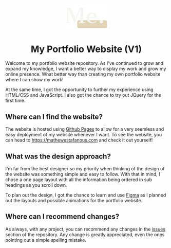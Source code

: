 <p align="center">
    <img src="./static/resources/Logo.png" width="130px">
    <h1 align="center">My Portfolio Website (V1)</h1>
</p>

Welcome to my portfolio website repository. As I've continued to grow and expand my knowledge, I want a better way to display my work and grow my online presence. What better way than creating my own portfolio website where I can show my work!

At the same time, I got the opportunity to further my experience using HTML/CSS and JavaScript. I also got the chance to try out JQuery for the first time.

## Where can I find the website?

The website is hosted using [Github Pages](https://pages.github.com/) to allow for a very seemless and easy deployment of my website whenever I want. To see the website, you can head to https://mathewestafanous.com and check it out yourself!

## What was the design approach?

I'm far from the best designer so my priority when thinking of the design of the website was something simple and easy to follow. With that in mind, I chose a one page layout with all the information being ordered in sub headings as you scroll down.

To plan out the design, I got the chance to learn and use [Figma](https://www.figma.com/) as I planned out the layouts and possible animations for the portfolio website.

## Where can I recommend changes?

As always, with any project, you can recommend any changes in the [issues](https://github.com/Mathew-Estafanous/Mathew-Estafanous.github.io/issues) section of the repository. Any change is greatly appreciated, even the ones pointing out a simple spelling mistake.
